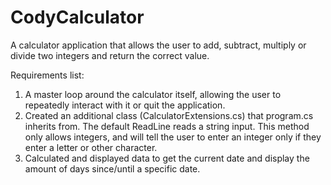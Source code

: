 # CodyCalculator

A calculator application that allows the user to add, subtract, multiply or divide two integers and return the correct value.

Requirements list:

1. A master loop around the calculator itself, allowing the user to repeatedly interact with it or quit the application.
2. Created an additional class (CalculatorExtensions.cs) that program.cs inherits from. The default ReadLine reads a string input. This method only allows integers, and will tell the user to enter an integer only if they enter a letter or other character.
3. Calculated and displayed data to get the current date and display the amount of days since/until a specific date.
